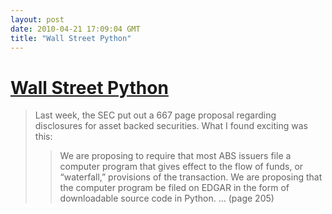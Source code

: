 ```yaml
---
layout: post
date: 2010-04-21 17:09:04 GMT
title: "Wall Street Python"
---
```

# [Wall Street Python](http://jrvarma.wordpress.com/2010/04/16/the-sec-and-the-python/)

> Last week, the SEC put out a 667 page proposal regarding disclosures for asset backed securities. What I found exciting was this:
>
> >    We are proposing to require that most ABS issuers file a computer program that gives effect to the flow of funds, or “waterfall,” provisions of the transaction. We are proposing that the computer program be filed on EDGAR in the form of downloadable source code in Python. … (page 205)